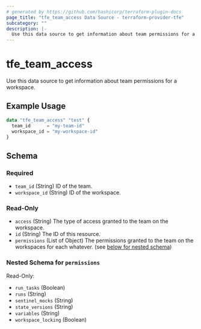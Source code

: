 ```yaml
---
# generated by https://github.com/hashicorp/terraform-plugin-docs
page_title: "tfe_team_access Data Source - terraform-provider-tfe"
subcategory: ""
description: |-
  Use this data source to get information about team permissions for a workspace.
---
```


# tfe_team_access

Use this data source to get information about team permissions for a workspace.

## Example Usage 

```terraform
data "tfe_team_access" "test" {
  team_id      = "my-team-id"
  workspace_id = "my-workspace-id"
}
```

<!-- schema generated by tfplugindocs -->
## Schema

### Required

- `team_id` (String) ID of the team.
- `workspace_id` (String) ID of the workspace.

### Read-Only

- `access` (String) The type of access granted to the team on the workspace.
- `id` (String) The ID of this resource.
- `permissions` (List of Object) The permissions granted to the team on the workspaces for each whatever. (see [below for nested schema](#nestedatt--permissions))

<a id="nestedatt--permissions"></a>
### Nested Schema for `permissions`

Read-Only:

- `run_tasks` (Boolean)
- `runs` (String)
- `sentinel_mocks` (String)
- `state_versions` (String)
- `variables` (String)
- `workspace_locking` (Boolean)

